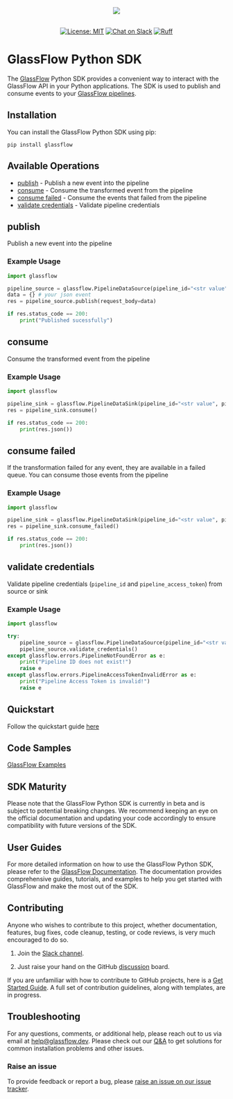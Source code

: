 <div align="center">
  <img src="https://docs.glassflow.dev/~gitbook/image?url=https%3A%2F%2F1082326815-files.gitbook.io%2F%7E%2Ffiles%2Fv0%2Fb%2Fgitbook-x-prod.appspot.com%2Fo%2Forganizations%252FaR82XtsD8fLEkzPmMtb7%252Fsites%252Fsite_8vNM9%252Flogo%252Fft4nLD8mKhRmqTJjDp3i%252Flogo-color.png%3Falt%3Dmedia%26token%3Deb19e3bf-195b-413f-9965-4c76112953a3&width=128&dpr=3&quality=100&sign=10efaa8d&sv=1" /><br /><br />
</div>
<p align="center">
        <a href="https://github.com/glassflow/glassflow-python-sdk/blob/main/LICENSE.md">
        <img src="https://img.shields.io/badge/license-MIT-blue.svg" alt="License: MIT"/></a>
<a href="https://join.slack.com/t/glassflowhub/shared_invite/zt-2g3s6nhci-bb8cXP9g9jAQ942gHP5tqg">
        <img src="https://img.shields.io/badge/slack-join-community?logo=slack&amp;logoColor=white&amp;style=flat"
            alt="Chat on Slack"></a>
<a href="https://github.com/astral-sh/ruff"><img src="https://img.shields.io/endpoint?url=https://raw.githubusercontent.com/astral-sh/ruff/main/assets/badge/v2.json" alt="Ruff" style="max-width:100%;"></a>


# GlassFlow Python SDK

The [GlassFlow](https://www.glassflow.dev/) Python SDK provides a convenient way to interact with the GlassFlow API in your Python applications. The SDK is used to publish and consume events to your [GlassFlow pipelines](https://docs.glassflow.dev/concepts/pipeline).

## Installation

You can install the GlassFlow Python SDK using pip:

```shell
pip install glassflow
```

## Available Operations

* [publish](#publish) - Publish a new event into the pipeline
* [consume](#consume) - Consume the transformed event from the pipeline
* [consume failed](#consume-failed) - Consume the events that failed from the pipeline
* [validate credentials](#validate-credentials) - Validate pipeline credentials


## publish

Publish a new event into the pipeline

### Example Usage

```python
import glassflow

pipeline_source = glassflow.PipelineDataSource(pipeline_id="<str value", pipeline_access_token="<str token>")
data = {} # your json event
res = pipeline_source.publish(request_body=data)

if res.status_code == 200:
    print("Published sucessfully")
```



## consume

Consume the transformed event from the pipeline

### Example Usage

```python
import glassflow

pipeline_sink = glassflow.PipelineDataSink(pipeline_id="<str value", pipeline_access_token="<str value>")
res = pipeline_sink.consume()

if res.status_code == 200:
    print(res.json())
```


## consume failed

If the transformation failed for any event, they are available in a failed queue. You can consume those events from the pipeline

### Example Usage

```python
import glassflow

pipeline_sink = glassflow.PipelineDataSink(pipeline_id="<str value", pipeline_access_token="<str value>")
res = pipeline_sink.consume_failed()

if res.status_code == 200:
    print(res.json())
```

## validate credentials

Validate pipeline credentials (`pipeline_id` and `pipeline_access_token`) from source or sink

### Example Usage

```python
import glassflow

try:
    pipeline_source = glassflow.PipelineDataSource(pipeline_id="<str value", pipeline_access_token="<str value>")
    pipeline_source.validate_credentials()
except glassflow.errors.PipelineNotFoundError as e:
    print("Pipeline ID does not exist!")
    raise e
except glassflow.errors.PipelineAccessTokenInvalidError as e:
    print("Pipeline Access Token is invalid!")
    raise e
```


## Quickstart

Follow the quickstart guide [here](https://docs.glassflow.dev/get-started/quickstart)

## Code Samples

[GlassFlow Examples](https://github.com/glassflow/glassflow-examples)

## SDK Maturity

Please note that the GlassFlow Python SDK is currently in beta and is subject to potential breaking changes. We recommend keeping an eye on the official documentation and updating your code accordingly to ensure compatibility with future versions of the SDK.


## User Guides

For more detailed information on how to use the GlassFlow Python SDK, please refer to the [GlassFlow Documentation](https://docs.glassflow.dev). The documentation provides comprehensive guides, tutorials, and examples to help you get started with GlassFlow and make the most out of the SDK.

## Contributing

Anyone who wishes to contribute to this project, whether documentation, features, bug fixes, code cleanup, testing, or code reviews, is very much encouraged to do so.

1. Join the [Slack channel](https://join.slack.com/t/glassflowhub/shared_invite/zt-2g3s6nhci-bb8cXP9g9jAQ942gHP5tqg).

2. Just raise your hand on the GitHub [discussion](https://github.com/glassflow/glassflow-python-sdk/discussions) board.

If you are unfamiliar with how to contribute to GitHub projects, here is a [Get Started Guide](https://docs.github.com/en/get-started/quickstart/contributing-to-projects). A full set of contribution guidelines, along with templates, are in progress.

## Troubleshooting

For any questions, comments, or additional help, please reach out to us via email at [help@glassflow.dev](mailto:help@glassflow.dev).
Please check out our [Q&A](https://github.com/glassflow/glassflow-python-sdk/discussions/categories/q-a) to get solutions for common installation problems and other issues.

### Raise an issue

To provide feedback or report a bug, please [raise an issue on our issue tracker](https://github.com/glassflow/glassflow-python-sdk/issues).
